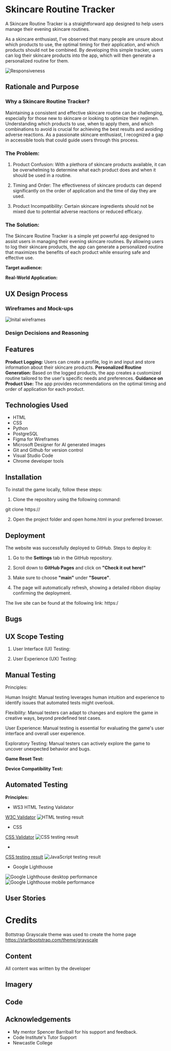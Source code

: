 # Skincare Routine Tracker

A Skincare Routine Tracker is a straightforward app designed to help users manage their evening skincare routines. 

As a skincare enthusiast, I've observed that many people are unsure about which products to use, the optimal timing for their application, and which products should not be combined. By developing this simple tracker, users can log their skincare products into the app, which will then generate a personalized routine for them.


![Responsiveness]()

## Rationale and Purpose

### Why a Skincare Routine Tracker?
Maintaining a consistent and effective skincare routine can be challenging, especially for those new to skincare or looking to optimize their regimen. Understanding which products to use, when to apply them, and which combinations to avoid is crucial for achieving the best results and avoiding adverse reactions. As a passionate skincare enthusiast, I recognized a gap in accessible tools that could guide users through this process.

### The Problem:
1. Product Confusion: With a plethora of skincare products available, it can be overwhelming to determine what each product does and when it should be used in a routine.

2. Timing and Order: The effectiveness of skincare products can depend significantly on the order of application and the time of day they are used.

3. Product Incompatibility: Certain skincare ingredients should not be mixed due to potential adverse reactions or reduced efficacy.

### The Solution:
The Skincare Routine Tracker is a simple yet powerful app designed to assist users in managing their evening skincare routines. By allowing users to log their skincare products, the app can generate a personalized routine that maximizes the benefits of each product while ensuring safe and effective use.


**Target audience:**


**Real-World Application:**


## UX Design Process

### Wireframes and Mock-ups 


![Inital wireframes]()

### Design Decisions and Reasoning


## Features

**Product Logging:** Users can create a profile, log in and input and store information about their skincare products.
**Personalized Routine Generation:** Based on the logged products, the app creates a customized routine tailored to the user's specific needs and preferences.
**Guidance on Product Use:** The app provides recommendations on the optimal timing and order of application for each product.


## Technologies Used

- HTML
- CSS
- Python
- PostgreSQL
- Figma for Wireframes
- Microsoft Designer for AI generated images
- Git and Github for version control
- Visual Studio Code
- Chrome developer tools

## Installation

To install the game locally, follow these steps:

1. Clone the repository using the following command:

git clone https://

2. Open the project folder and open home.html in your preferred browser.

## Deployment

The website was successfully deployed to GitHub. Steps to deploy it:

1. Go to the **Settings** tab in the GitHub repository.

2. Scroll down to **GitHub Pages** and click on **"Check it out here!"**

3. Make sure to choose **"main"** under **"Source"**.

4. The page will automatically refresh, showing a detailed ribbon display confirming the deployment.

The live site can be found at the following link: https:/

## Bugs


## UX Scope Testing


1. User Interface (UI) Testing:


2. User Experience (UX) Testing:



## Manual Testing

Principles:

Human Insight: Manual testing leverages human intuition and experience to identify issues that automated tests might overlook.

Flexibility: Manual testers can adapt to changes and explore the game in creative ways, beyond predefined test cases.

User Experience: Manual testing is essential for evaluating the game's user interface and overall user experience.

Exploratory Testing: Manual testers can actively explore the game to uncover unexpected behavior and bugs.


**Game Reset Test:**

**Device Compatibility Test:**

## Automated Testing

**Principles:**


- WS3 HTML Testing Validator

[W3C Validator](https://validator.w3.org/)
![HTML testing result](/assets/images/)

- CSS 

[CSS Validator](https://validator.w3.org/)
![CSS testing result](/assets/images/)

- 


[CSS testing result](https://www.jslint.com/)
![JavaScript testing result](/assets/images/)

- Google Lighthouse

![Google Lighthouse desktop performance](/assets/images/)
![Google Lighthouse mobile performance](/assets/images/)

## User Stories



# Credits
Bottstrap Grayscale theme was used to create the home page
https://startbootstrap.com/theme/grayscale

## Content

All content was written by the developer


## Imagery

## Code

## Acknowledgements

- My mentor Spencer Barriball for his support and feedback.
- Code Institute's Tutor Support
- Newcastle College
